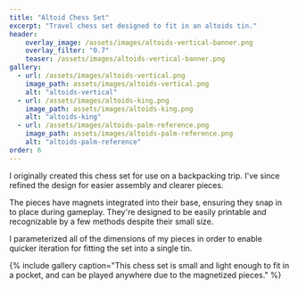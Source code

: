 ```yaml
---
title: "Altoid Chess Set"
excerpt: "Travel chess set designed to fit in an altoids tin."
header:
    overlay_image: /assets/images/altoids-vertical-banner.png
    overlay_filter: "0.7"
    teaser: /assets/images/altoids-vertical-banner.png 
gallery:
  - url: /assets/images/altoids-vertical.png
    image_path: assets/images/altoids-vertical.png
    alt: "altoids-vertical"
  - url: /assets/images/altoids-king.png
    image_path: assets/images/altoids-king.png
    alt: "altoids-king"
  - url: /assets/images/altoids-palm-reference.png
    image_path: assets/images/altoids-palm-reference.png
    alt: "altoids-palm-reference"
order: 6
---
```

I originally created this chess set for use on a backpacking trip.
I've since refined the design for easier assembly and clearer pieces.

The pieces have magnets integrated into their base, ensuring they snap in to place during gameplay.
They're designed to be easily printable and recognizable by a few methods despite their small size.

I parameterized all of the dimensions of my pieces in order to enable quicker iteration for fitting the set into a single tin.

{% include gallery caption="This chess set is small and light enough to fit in a pocket, and can be played anywhere due to the magnetized pieces." %}

